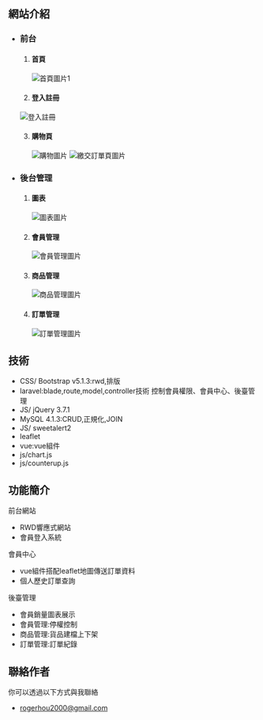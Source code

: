 ## 網站介紹

- ### 前台
  1. #### 首頁
     ![首頁圖片1](public/images/front1.png)
     
     
  2. #### 登入註冊
    ![登入註冊](public/images/front2.png)
     
  3. #### 購物頁
     ![購物圖片](public/images/client1.png)
     ![繳交訂單頁圖片](public/images/client2.png)

- ### 後台管理
  1. #### 圖表
     ![圖表圖片](public/images/manager.png)
     
  2. #### 會員管理
     ![會員管理圖片](public/images/manager2.png)
   
     
  3. #### 商品管理
     ![商品管理圖片](public/images/manager3.png)
     
  4. #### 訂單管理
     ![訂單管理圖片](public/images/manager4.png)


## 技術

- CSS/ Bootstrap v5.1.3:rwd,排版
- laravel:blade,route,model,controller技術 控制會員權限、會員中心、後臺管理
- JS/ jQuery 3.7.1
- MySQL 4.1.3:CRUD,正規化,JOIN
- JS/ sweetalert2
- leaflet
- vue:vue組件
- js/chart.js
- js/counterup.js

## 功能簡介

前台網站

- RWD響應式網站
- 會員登入系統
  
會員中心
- vue組件搭配leaflet地圖傳送訂單資料
- 個人歷史訂單查詢
  
後臺管理
- 會員銷量圖表展示
- 會員管理:停權控制
- 商品管理:貨品建檔上下架
- 訂單管理:訂單紀錄



## 聯絡作者

你可以透過以下方式與我聯絡

- rogerhou2000@gmail.com
